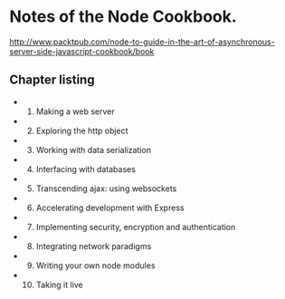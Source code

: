 # Notes of the Node Cookbook.

http://www.packtpub.com/node-to-guide-in-the-art-of-asynchronous-server-side-javascript-cookbook/book

## Chapter listing ##

- 1. Making a web server
- 2. Exploring the http object
- 3. Working with data serialization
- 4. Interfacing with databases
- 5. Transcending ajax: using websockets
- 6. Accelerating development with Express
- 7. Implementing security, encryption and authentication
- 8. Integrating network paradigms
- 9. Writing your own node modules
- 10. Taking it live